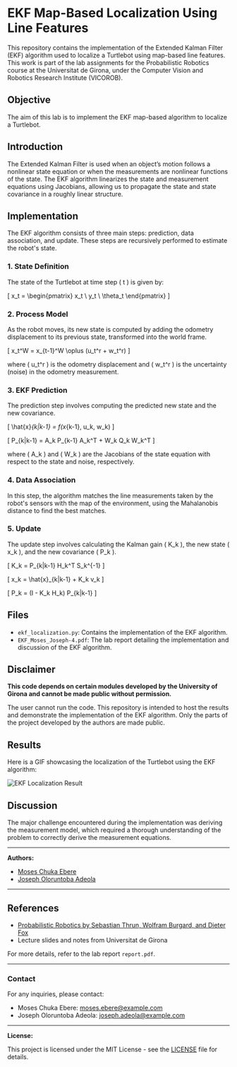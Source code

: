 
# EKF Map-Based Localization Using Line Features

This repository contains the implementation of the Extended Kalman Filter (EKF) algorithm used to localize a Turtlebot using map-based line features. This work is part of the lab assignments for the Probabilistic Robotics course at the Universitat de Girona, under the Computer Vision and Robotics Research Institute (VICOROB).

## Objective

The aim of this lab is to implement the EKF map-based algorithm to localize a Turtlebot.

## Introduction

The Extended Kalman Filter is used when an object’s motion follows a nonlinear state equation or when the measurements are nonlinear functions of the state. The EKF algorithm linearizes the state and measurement equations using Jacobians, allowing us to propagate the state and state covariance in a roughly linear structure.

## Implementation

The EKF algorithm consists of three main steps: prediction, data association, and update. These steps are recursively performed to estimate the robot's state.

### 1. State Definition

The state of the Turtlebot at time step \( t \) is given by:

\[ 
x_t = \begin{pmatrix} x_t \\ y_t \\ \theta_t \end{pmatrix} 
\]

### 2. Process Model

As the robot moves, its new state is computed by adding the odometry displacement to its previous state, transformed into the world frame.

\[ 
x_t^W = x_{t-1}^W \oplus (u_t^r + w_t^r) 
\]

where \( u_t^r \) is the odometry displacement and \( w_t^r \) is the uncertainty (noise) in the odometry measurement.

### 3. EKF Prediction

The prediction step involves computing the predicted new state and the new covariance.

\[ 
\hat{x}_{k|k-1} = f(x_{k-1}, u_k, w_k) 
\]

\[ 
P_{k|k-1} = A_k P_{k-1} A_k^T + W_k Q_k W_k^T 
\]

where \( A_k \) and \( W_k \) are the Jacobians of the state equation with respect to the state and noise, respectively.

### 4. Data Association

In this step, the algorithm matches the line measurements taken by the robot's sensors with the map of the environment, using the Mahalanobis distance to find the best matches.

### 5. Update

The update step involves calculating the Kalman gain \( K_k \), the new state \( x_k \), and the new covariance \( P_k \).

\[ 
K_k = P_{k|k-1} H_k^T S_k^{-1} 
\]

\[ 
x_k = \hat{x}_{k|k-1} + K_k v_k 
\]

\[ 
P_k = (I - K_k H_k) P_{k|k-1} 
\]

## Files

- `ekf_localization.py`: Contains the implementation of the EKF algorithm.
- `EKF_Moses_Joseph-4.pdf`: The lab report detailing the implementation and discussion of the EKF algorithm.

## Disclaimer

**This code depends on certain modules developed by the University of Girona and cannot be made public without permission.**

The user cannot run the code. This repository is intended to host the results and demonstrate the implementation of the EKF algorithm. Only the parts of the project developed by the authors are made public.

## Results

Here is a GIF showcasing the localization of the Turtlebot using the EKF algorithm:

![EKF Localization Result](result.gif)

## Discussion

The major challenge encountered during the implementation was deriving the measurement model, which required a thorough understanding of the problem to correctly derive the measurement equations.

---

**Authors:**
- [Moses Chuka Ebere](https://github.com/username1)
- [Joseph Oloruntoba Adeola](https://github.com/username2)

---

## References

- [Probabilistic Robotics by Sebastian Thrun, Wolfram Burgard, and Dieter Fox](https://www.probabilistic-robotics.org/)
- Lecture slides and notes from Universitat de Girona

For more details, refer to the lab report `report.pdf`.

---

### Contact

For any inquiries, please contact:

- Moses Chuka Ebere: moses.ebere@example.com
- Joseph Oloruntoba Adeola: joseph.adeola@example.com

---

**License:**

This project is licensed under the MIT License - see the [LICENSE](LICENSE) file for details.

